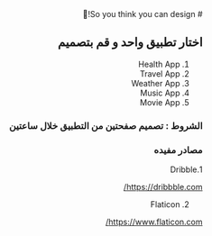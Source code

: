 <div dir="rtl">
#  So you think you can design!🤩

## اختار تطبيق واحد و قم بتصميم 
 
1. Health App
2. Travel App
3. Weather App
4. Music App
5. Movie App

### الشروط : تصميم صفحتين من التطبيق خلال  ساعتين
 

### مصادر مفيده
1.Dribble

https://dribbble.com/

2. Flaticon

https://www.flaticon.com/

</div>
